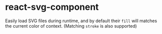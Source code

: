# react-svg-component
Easily load SVG files during runtime, and by default their `fill` will matches the current color of context. (Matching `stroke` is also supported)
